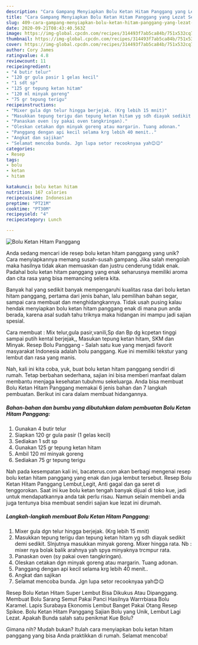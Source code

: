 ```yaml
---
description: "Cara Gampang Menyiapkan Bolu Ketan Hitam Panggang yang Lezat Sekali"
title: "Cara Gampang Menyiapkan Bolu Ketan Hitam Panggang yang Lezat Sekali"
slug: 409-cara-gampang-menyiapkan-bolu-ketan-hitam-panggang-yang-lezat-sekali
date: 2020-09-21T08:43:40.563Z
image: https://img-global.cpcdn.com/recipes/314493f7ab5ca84b/751x532cq70/bolu-ketan-hitam-panggang-foto-resep-utama.jpg
thumbnail: https://img-global.cpcdn.com/recipes/314493f7ab5ca84b/751x532cq70/bolu-ketan-hitam-panggang-foto-resep-utama.jpg
cover: https://img-global.cpcdn.com/recipes/314493f7ab5ca84b/751x532cq70/bolu-ketan-hitam-panggang-foto-resep-utama.jpg
author: Cory James
ratingvalue: 4.8
reviewcount: 11
recipeingredient:
- "4 butir telur"
- "120 gr gula pasir 1 gelas kecil"
- "1 sdt sp"
- "125 gr tepung ketan hitam"
- "120 ml minyak goreng"
- "75 gr tepung terigu"
recipeinstructions:
- "Mixer gula dgn telur hingga berjejak. (Krg lebih 15 mnit)"
- "Masukkan tepung terigu dan tepung ketan hitam yg sdh diayak sedikit demi sedikit. Slnjutnya masukkan minyak goreng. Mixer hingga rata. Nb : mixer nya bolak balik arahnya yah spya minyaknya trcmpur rata."
- "Panaskan oven (sy pakai oven tangkringan)."
- "Oleskan cetakan dgn minyak goreng atau margarin. Tuang adonan."
- "Panggang dengan api kecil selama krg lebih 40 menit.."
- "Angkat dan sajikan"
- "Selamat mencoba bunda. Jgn lupa setor recooknyaa yah😊😉"
categories:
- Resep
tags:
- bolu
- ketan
- hitam

katakunci: bolu ketan hitam 
nutrition: 167 calories
recipecuisine: Indonesian
preptime: "PT21M"
cooktime: "PT30M"
recipeyield: "4"
recipecategory: Lunch

---
```



![Bolu Ketan Hitam Panggang](https://img-global.cpcdn.com/recipes/314493f7ab5ca84b/751x532cq70/bolu-ketan-hitam-panggang-foto-resep-utama.jpg)

Anda sedang mencari ide resep bolu ketan hitam panggang yang unik? Cara menyiapkannya memang susah-susah gampang. Jika salah mengolah maka hasilnya tidak akan memuaskan dan justru cenderung tidak enak. Padahal bolu ketan hitam panggang yang enak seharusnya memiliki aroma dan cita rasa yang bisa memancing selera kita.

Banyak hal yang sedikit banyak mempengaruhi kualitas rasa dari bolu ketan hitam panggang, pertama dari jenis bahan, lalu pemilihan bahan segar, sampai cara membuat dan menghidangkannya. Tidak usah pusing kalau hendak menyiapkan bolu ketan hitam panggang enak di mana pun anda berada, karena asal sudah tahu triknya maka hidangan ini mampu jadi sajian spesial.

Cara membuat : Mix telur,gula pasir,vanili,Sp dan Bp dg kcpetan tinggi sampai putih kental berjejak,, Masukan tepung ketan hitam, SKM dan Minyak. Resep Bolu Panggang - Salah satu kue yang menjadi favorit masyarakat Indonesia adalah bolu panggang. Kue ini memiliki tekstur yang lembut dan rasa yang manis.


Nah, kali ini kita coba, yuk, buat bolu ketan hitam panggang sendiri di rumah. Tetap berbahan sederhana, sajian ini bisa memberi manfaat dalam membantu menjaga kesehatan tubuhmu sekeluarga. Anda bisa membuat Bolu Ketan Hitam Panggang memakai 6 jenis bahan dan 7 langkah pembuatan. Berikut ini cara dalam membuat hidangannya.

<!--inarticleads1-->

##### Bahan-bahan dan bumbu yang dibutuhkan dalam pembuatan Bolu Ketan Hitam Panggang:

1. Gunakan 4 butir telur
1. Siapkan 120 gr gula pasir (1 gelas kecil)
1. Sediakan 1 sdt sp
1. Gunakan 125 gr tepung ketan hitam
1. Ambil 120 ml minyak goreng
1. Sediakan 75 gr tepung terigu


Nah pada kesempatan kali ini, bacaterus.com akan berbagi mengenai resep bolu ketan hitam panggang yang enak dan juga lembut tersebut. Resep Bolu Ketan Hitam Panggang Lembut,Legit, Anti gagal dan ga seret di tenggorokan. Saat ini kue bolu ketan tengah banyak dijual di toko kue, jadi untuk mendapatkannya anda tak perlu risau. Namun selain membeli anda juga tentunya bisa membuat sendiri sajian kue lezat ini dirumah. 

<!--inarticleads2-->

##### Langkah-langkah membuat Bolu Ketan Hitam Panggang:

1. Mixer gula dgn telur hingga berjejak. (Krg lebih 15 mnit)
1. Masukkan tepung terigu dan tepung ketan hitam yg sdh diayak sedikit demi sedikit. Slnjutnya masukkan minyak goreng. Mixer hingga rata. Nb : mixer nya bolak balik arahnya yah spya minyaknya trcmpur rata.
1. Panaskan oven (sy pakai oven tangkringan).
1. Oleskan cetakan dgn minyak goreng atau margarin. Tuang adonan.
1. Panggang dengan api kecil selama krg lebih 40 menit..
1. Angkat dan sajikan
1. Selamat mencoba bunda. Jgn lupa setor recooknyaa yah😊😉


Resep Bolu Ketan Hitam Super Lembut Bisa Dikukus Atau Dipanggang. Membuat Bolu Sarang Semut Pakai Panci Hasilnya Warrrbiasa Bolu Karamel. Lapis Surabaya Ekonomis Lembut Banget Pakai Otang Resep Spikoe. Bolu Ketan Hitam Panggang Sajian Bolu yang Unik, Lembut Lagi Lezat. Apakah Bunda salah satu penikmat Kue Bolu? 

Gimana nih? Mudah bukan? Itulah cara menyiapkan bolu ketan hitam panggang yang bisa Anda praktikkan di rumah. Selamat mencoba!
